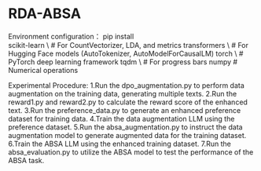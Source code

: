 # RDA-ABSA
Environment configuration：
pip install \
    scikit-learn \      # For CountVectorizer, LDA, and metrics
    transformers \      # For Hugging Face models (AutoTokenizer, AutoModelForCausalLM)
    torch \             # PyTorch deep learning framework
    tqdm \              # For progress bars
    numpy               # Numerical operations

Experimental Procedure:
1.Run the dpo_augmentation.py to perform data augmentation on the training data, generating multiple texts.
2.Run the reward1.py and reward2.py to calculate the reward score of the enhanced text.
3.Run the preference_data.py to generate an enhanced preference dataset for training data.
4.Train the data augmentation LLM using the preference dataset.
5.Run the absa_augmentation.py to instruct the data augmentation model to generate augmented data for the training dataset.
6.Train the ABSA LLM using the enhanced training dataset.
7.Run the absa_evaluation.py to utilize the ABSA model to test the performance of the ABSA task.
